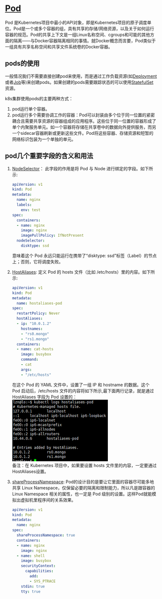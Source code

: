 # [Pod](https://kubernetes.io/docs/concepts/workloads/pods/)

Pod 是Kubernetes项目中最小的API对象，即是Kubernetes项目的原子调度单位。Pod是一个或多个容器的组，具有共享的存储/网络资源，以及关于如何运行容器的规范。Pod的共享上下文是一组Linux名称空间、cgroups和可能的其他方面的隔离——与Docker容器隔离相同的事情。就Docker概念而言要，Pod类似于一组具有共享名称空间和共享文件系统卷的Docker容器。

## pods的使用

一般情况我们不需要直接创建pod来使用，而是通过工作负载资源(如[Deployment](https://kubernetes.io/docs/concepts/workloads/controllers/deployment/)或者[Job](https://kubernetes.io/docs/concepts/workloads/controllers/job/)等)来创建pods。如果创建的pods需要跟踪状态的可以使用[StatefulSet](https://kubernetes.io/docs/concepts/workloads/controllers/statefulset/)资源。

k8s集群使用pods的主要两种方式：

1. pod运行单个容器。
2. pod运行多个需要协调工作的容器：Pod可以封装由多个位于同一位置的紧密耦合且需要共享资源的容器组成的应用程序。这些位于同一位置的容器形成了单个内聚服务单元。如一个容器将存储在共享卷中的数据向外提供服务，而另一个sidecar容器刷新或更新这些文件。Pod将这些容器、存储资源和短暂的网络标识包装为一个单独的单元。

## pod几个重要字段的含义和用法

1. [NodeSelector](https://kubernetes.io/docs/concepts/scheduling-eviction/assign-pod-node/)： 此字段的作用是将 Pod 与 Node 进行绑定的字段。如下所示:

    ```yaml
    apiVersion: v1
    kind: Pod
    metadata:
      name: nginx
      labels:
        env: test
    spec:
      containers:
      - name: nginx
        image: nginx
        imagePullPolicy: IfNotPresent
      nodeSelector:
        disktype: ssd
    ```
  
    意味着这个 Pod 永远只能运行在携带了“disktype: ssd”标签（Label）的节点 上；否则，它将调度失败。

2. [HostAliases](https://kubernetes.io/docs/concepts/services-networking/add-entries-to-pod-etc-hosts-with-host-aliases/): 定义 Pod 的 hosts 文件（比如 /etc/hosts）里的内容。如下所示:

    ```yaml
    apiVersion: v1
    kind: Pod
    metadata:
      name: hostaliases-pod
    spec:
      restartPolicy: Never
      hostAliases:
      - ip: "10.0.1.2"
        hostnames:
        - "rs0.mongo"
        - "rs1.mongo"
      containers:
      - name: cat-hosts
        image: busybox
        command:
        - cat
        args:
        - "/etc/hosts"
    ```

    在这个 Pod 的 YAML 文件中，设置了一组 IP 和 hostname 的数据。这个 Pod 启动后，/etc/hosts 文件的内容将如下所示,最下面两行记录，就是通过 HostAliases 字段为 Pod 设置的：  
    ![hostAliases](/imgs/k8s/hostaliases-pod.png)  
    备注：在 Kubernetes 项目中，如果要设置 hosts 文件里的内容，一定要通过HostAliases设置。

3. [shareProcessNamespace](https://kubernetes.io/docs/tasks/configure-pod-container/share-process-namespace/): Pod的设计目的是要让它里面的容器尽可能多地共享 Linux Namespace，仅保留必要的隔离和限制能力，所以凡是跟容器的 Linux Namespace 相关的属性，也一定是 Pod 级别的设置。这样Pod就能模拟出虚拟机里程序间的关系效果。

    ```yaml
    apiVersion: v1
    kind: Pod
    metadata:
      name: nginx
    spec:
      shareProcessNamespace: true
      containers:
      - name: nginx
        image: nginx
      - name: shell
        image: busybox
        securityContext:
          capabilities:
            add:
            - SYS_PTRACE
        stdin: true
        tty: true
    ```
